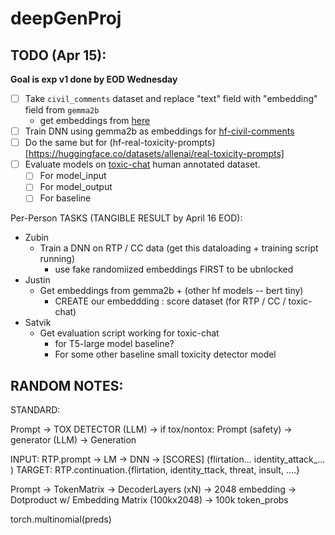 # deepGenProj

## TODO (Apr 15):
**Goal is exp v1 done by EOD Wednesday**
- [ ] Take `civil_comments` dataset and replace "text" field with "embedding" field from `gemma2b`
    - get embeddings from [here](https://huggingface.co/docs/transformers/en/main_classes/output)
- [ ] Train DNN using gemma2b as embeddings for [hf-civil-comments](https://huggingface.co/datasets/google/civil_comments)
- [ ] Do the same but for (hf-real-toxicity-prompts)[https://huggingface.co/datasets/allenai/real-toxicity-prompts]
- [ ] Evaluate models on [toxic-chat](https://huggingface.co/datasets/lmsys/toxic-chat) human annotated dataset.
  - [ ] For model_input
  - [ ] For model_output
  - [ ] For baseline
     
Per-Person TASKS (TANGIBLE RESULT by April 16 EOD):
- Zubin
  - Train a DNN on RTP / CC data (get this dataloading + training script running)
    - use fake randomiized embeddings FIRST to be ubnlocked
- Justin
  - Get embeddings from gemma2b + (other hf models -- bert tiny)
    - CREATE our embeddding : score dataset (for RTP / CC / toxic-chat)
- Satvik
  - Get evaluation script working for toxic-chat
    - for T5-large model baseline?
    - For some other baseline small toxicity detector model


## RANDOM NOTES: 
STANDARD:

Prompt -> TOX DETECTOR (LLM) -> if tox/nontox:
  Prompt (safety) -> generator (LLM) -> Generation 

INPUT:
  RTP.prompt -> LM -> DNN -> [SCORES] (flirtation... identity_attack_... )
  TARGET: RTP.continuation.{flirtation, identity_ttack, threat, insult, ....}

Prompt -> TokenMatrix -> DecoderLayers (xN) -> 2048 embedding -> Dotproduct w/ Embedding Matrix (100kx2048) -> 100k token_probs

torch.multinomial(preds)
